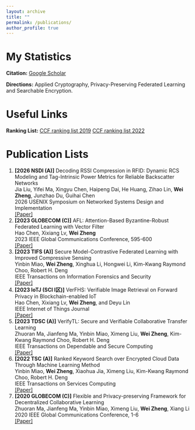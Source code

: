 ```yaml
---
layout: archive
title: ""
permalink: /publications/
author_profile: true
---
```


# My Statistics

**Citation:** [Google Scholar](https://scholar.google.com/citations?hl=en&user=DhZHyfQAAAAJ)

**Directions:** Applied Cryptography, Privacy-Preserving Federated Learning and Searchable Encryption. 

# Useful Links

**Ranking List:** [CCF ranking list 2019](https://zw510644628.github.io//files/list2019.pdf) [CCF ranking list 2022](https://zw510644628.github.io//files/list2022.pdf)

# Publication Lists

1. **\[2026 NSDI (A)\]** Decoding RSSI Compression in RFID: Dynamic RCS Modeling and Tag-Intrinsic Power Metrics for Reliable Backscatter Networks  
    Jia Liu, Yifei Ma, Xingyu Chen, Haipeng Dai, He Huang, Zihao Lin, **Wei Zheng**, Junzhao Du, Guihai Chen  
    2026 USENIX Symposium on Networked Systems Design and Implementation   
    [\[Paper\]](https://ieeexplore.ieee.org/document/10437587)
2. **\[2023 GLOBECOM (C)\]** AFL: Attention-Based Byzantine-Robust Federated Learning with Vector Filter  
    Hao Chen, Xixiang Lv, **Wei Zheng**  
    2023 IEEE Global Communications Conference, 595-600    
    [\[Paper\]](https://ieeexplore.ieee.org/document/10437587)
3. **\[2023 TIFS (A)\]** Secure Model-Contrastive Federated Learning with Improved Compressive Sensing   
    Yinbin Miao, **Wei Zheng**, Xinghua Li, Hongwei Li, Kim-Kwang Raymond Choo, Robert H. Deng  
    IEEE Transactions on Information Forensics and Security    
    [\[Paper\]](https://ieeexplore.ieee.org/document/10143270)
4. **\[2023 IoTJ (SCI I区)\]** VerFHS: Verifiable Image Retrieval on Forward Privacy in Blockchain-enabled IoT  
    Hao Chen, Xixiang Lv, **Wei Zheng**, and Deyu Lin   
    IEEE Internet of Things Journal   
    [\[Paper\]](https://ieeexplore.ieee.org/document/10121757)
5. **\[2023 TDSC (A)\]** VerifyTL: Secure and Verifiable Collaborative Transfer Learning  
    Zhuoran Ma, Jianfeng Ma, Yinbin Miao, Ximeng Liu, **Wei Zheng**, Kim-Kwang Raymond Choo, Robert H. Deng  
    IEEE Transactions on Dependable and Secure Computing  
    [\[Paper\]](https://ieeexplore.ieee.org/document/10032613)
6. **\[2022 TSC (A)\]** Ranked Keyword Search over Encrypted Cloud Data Through Machine Learning Method  
    Yinbin Miao, **Wei Zheng**, Xiaohua Jia, Ximeng Liu, Kim-Kwang Raymond Choo, Robert H. Deng  
    IEEE Transactions on Services Computing     
    [\[Paper\]](https://ieeexplore.ieee.org/document/9669027)
7. **\[2020 GLOBECOM (C)\]** Flexible and Privacy-preserving Framework for Decentralized Collaborative Learning  
    Zhuoran Ma, Jianfeng Ma, Yinbin Miao, Ximeng Liu, **Wei Zheng**, Xiang Li  
    2020 IEEE Global Communications Conference, 1-6    
    [\[Paper\]](https://ieeexplore.ieee.org/document/9348226)
